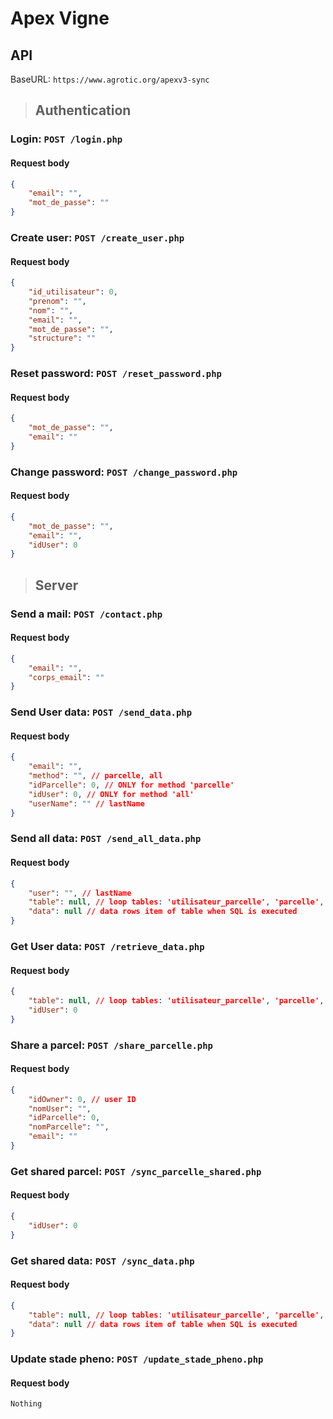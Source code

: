 # Apex Vigne


## API

BaseURL: `https://www.agrotic.org/apexv3-sync`



> ## Authentication

### Login: `POST /login.php`
#### Request body
```json
{
    "email": "",
    "mot_de_passe": ""
}
```

### Create user: `POST /create_user.php`
#### Request body
```json
{
    "id_utilisateur": 0,
    "prenom": "",
    "nom": "",
    "email": "",
    "mot_de_passe": "",
    "structure": ""
}
```

### Reset password: `POST /reset_password.php`
#### Request body
```json
{
    "mot_de_passe": "",
    "email": ""
}
```

### Change password: `POST /change_password.php`
#### Request body
```json
{
    "mot_de_passe": "",
    "email": "",
    "idUser": 0
}
```

> ## Server
### Send a mail: `POST /contact.php`
#### Request body
```json
{
    "email": "",
    "corps_email": ""
}
```

### Send User data: `POST /send_data.php`
#### Request body
```json
{
    "email": "",
    "method": "", // parcelle, all
    "idParcelle": 0, // ONLY for method 'parcelle'
    "idUser": 0, // ONLY for method 'all'
    "userName": "" // lastName
}
```

### Send all data: `POST /send_all_data.php`
#### Request body
```json
{
    "user": "", // lastName
    "table": null, // loop tables: 'utilisateur_parcelle', 'parcelle', 'session', 'observation', 'device_info'
    "data": null // data rows item of table when SQL is executed
}
```

### Get User data: `POST /retrieve_data.php`
#### Request body
```json
{
    "table": null, // loop tables: 'utilisateur_parcelle', 'parcelle', 'session', 'commentaire','session_stadepheno'
    "idUser": 0
}
```

### Share a parcel: `POST /share_parcelle.php`
#### Request body
```json
{
    "idOwner": 0, // user ID
    "nomUser": "",
    "idParcelle": 0,
    "nomParcelle": "",
    "email": ""
}
```

### Get shared parcel: `POST /sync_parcelle_shared.php`
#### Request body
```json
{
    "idUser": 0
}
```

### Get shared data: `POST /sync_data.php`
#### Request body
```json
{
    "table": null, // loop tables: 'utilisateur_parcelle', 'parcelle', 'session', 'observation', 'device_info', 'commentaire', 'session_stadepheno'
    "data": null // data rows item of table when SQL is executed
}
```

### Update stade pheno: `POST /update_stade_pheno.php`
#### Request body
```Nothing```
